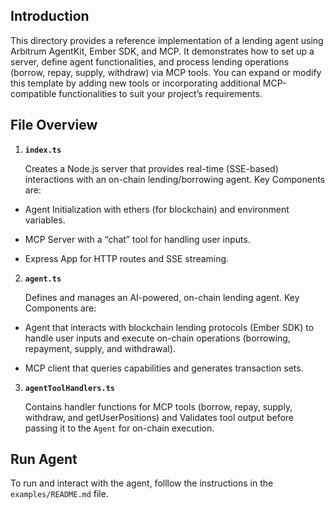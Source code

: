 ## Introduction

This directory provides a reference implementation of a lending agent using Arbitrum AgentKit, Ember SDK, and MCP. It demonstrates how to set up a server, define agent functionalities, and process lending operations (borrow, repay, supply, withdraw) via MCP tools. You can expand or modify this template by adding new tools or incorporating additional MCP-compatible functionalities to suit your project’s requirements.

## File Overview

1. **`index.ts`**

   Creates a Node.js server that provides real-time (SSE-based) interactions with an on-chain lending/borrowing agent. Key Components are:

- Agent Initialization with ethers (for blockchain) and environment variables.

- MCP Server with a “chat” tool for handling user inputs.

- Express App for HTTP routes and SSE streaming.

2. **`agent.ts`**

   Defines and manages an AI-powered, on-chain lending agent. Key Components are:

- Agent that interacts with blockchain lending protocols (Ember SDK) to handle user inputs and execute on-chain operations (borrowing, repayment, supply, and withdrawal).

- MCP client that queries capabilities and generates transaction sets.

3. **`agentToolHandlers.ts`**

   Contains handler functions for MCP tools (borrow, repay, supply, withdraw, and getUserPositions) and Validates tool output before passing it to the `Agent` for on-chain execution.

## Run Agent

To run and interact with the agent, folllow the instructions in the `examples/README.md` file.
